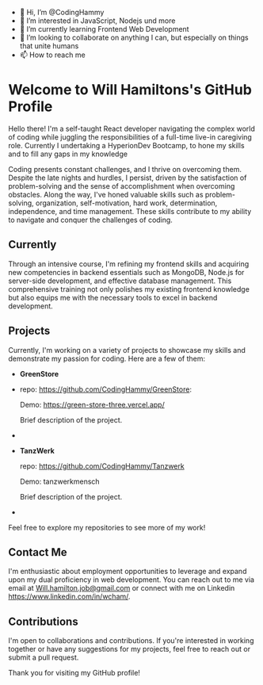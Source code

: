 - 👋 Hi, I’m @CodingHammy
- 👀 I’m interested in JavaScript, Nodejs und more
- 🌱 I’m currently learning Frontend Web Development  
- 💞️ I’m looking to collaborate on anything I can, but especially on things that unite humans
- 📫 How to reach me 

<!---
CodingHammy/CodingHammy is a ✨ special ✨ repository because its `README.md` (this file) appears on your GitHub profile.
You can click the Preview link to take a look at your changes.
--->
# Welcome to Will Hamiltons's GitHub Profile

Hello there! I'm a self-taught React developer navigating the complex world of coding while juggling the responsibilities of a full-time live-in caregiving role. Currently I undertaking a HyperionDev Bootcamp, to hone my skills and to fill any gaps in my knowledge


Coding presents constant challenges, and I thrive on overcoming them. Despite the late nights and hurdles, I persist, driven by the satisfaction of problem-solving and the sense of accomplishment when overcoming obstacles. Along the way, I've honed valuable skills such as problem-solving, organization, self-motivation, hard work, determination, independence, and time management. These skills contribute to my ability to navigate and conquer the challenges of coding.

## Currently


Through an intensive course, I'm refining my frontend skills and acquiring new competencies in backend essentials such as MongoDB, Node.js for server-side development, and effective database management. This comprehensive training not only polishes my existing frontend knowledge but also equips me with the necessary tools to excel in backend development.

## Projects

Currently, I'm working on a variety of projects to showcase my skills and demonstrate my passion for coding. Here are a few of them:

- **GreenStore**
- 
    repo: https://github.com/CodingHammy/GreenStore:
  
    Demo: https://green-store-three.vercel.app/
    
    Brief description of the project.

-
  
- **TanzWerk**

  repo: https://github.com/CodingHammy/Tanzwerk

  Demo: tanzwerkmensch

  Brief description of the project.

-


Feel free to explore my repositories to see more of my work!

## Contact Me

I'm enthusiastic about employment opportunities to leverage and expand upon my dual proficiency in web development. You can reach out to me via email at Will.hamilton.job@gmail.com or connect with me on Linkedin https://www.linkedin.com/in/wcham/.

## Contributions

I'm open to collaborations and contributions. If you're interested in working together or have any suggestions for my projects, feel free to reach out or submit a pull request.

Thank you for visiting my GitHub profile!

